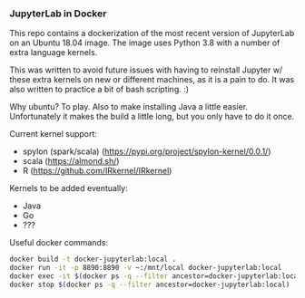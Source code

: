 ### JupyterLab in Docker

This repo contains a dockerization of the most recent version of JupyterLab on an Ubuntu 18.04 image. The image uses Python 3.8 with a number of extra language kernels. 

This was written to avoid future issues with having to reinstall Jupyter w/ these extra kernels on new or different machines, as it is a pain to do. It was also written to practice a bit of bash scripting. :)

Why ubuntu? To play. Also to make installing Java a little easier. Unfortunately it makes the build a little long, but you only have to do it once.

Current kernel support:
- spylon (spark/scala) (https://pypi.org/project/spylon-kernel/0.0.1/)
- scala (https://almond.sh/)
- R (https://github.com/IRkernel/IRkernel)

Kernels to be added eventually:
- Java
- Go
- ???

Useful docker commands:
```bash
docker build -t docker-jupyterlab:local .
docker run -it -p 8890:8890 -v ~:/mnt/local docker-jupyterlab:local
docker exec -it $(docker ps -q --filter ancestor=docker-jupyterlab:local) /bin/bash
docker stop $(docker ps -q --filter ancestor=docker-jupyterlab:local)
```